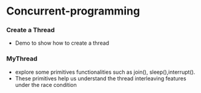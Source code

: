 # Concurrent-programming

### Create a Thread
- Demo to show how to create a thread

### MyThread 
- explore some primitives functionalities such as join(), sleep(),interrupt().
- These primitives help us understand the thread interleaving features under the race condition

